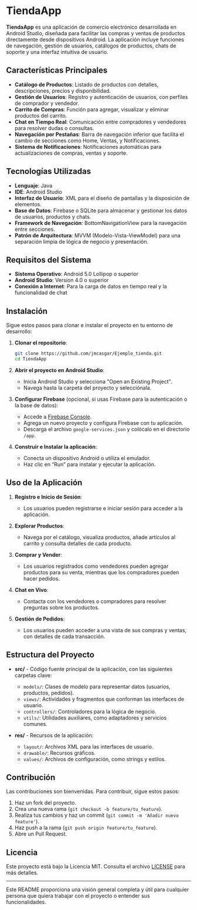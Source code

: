 

# TiendaApp

**TiendaApp** es una aplicación de comercio electrónico desarrollada en Android Studio, diseñada para facilitar las compras y ventas de productos directamente desde dispositivos Android. La aplicación incluye funciones de navegación, gestión de usuarios, catálogos de productos, chats de soporte y una interfaz intuitiva de usuario.

## Características Principales

- **Catálogo de Productos**: Listado de productos con detalles, descripciones, precios y disponibilidad.
- **Gestión de Usuarios**: Registro y autenticación de usuarios, con perfiles de comprador y vendedor.
- **Carrito de Compras**: Función para agregar, visualizar y eliminar productos del carrito.
- **Chat en Tiempo Real**: Comunicación entre compradores y vendedores para resolver dudas o consultas.
- **Navegación por Pestañas**: Barra de navegación inferior que facilita el cambio de secciones como Home, Ventas, y Notificaciones.
- **Sistema de Notificaciones**: Notificaciones automáticas para actualizaciones de compras, ventas y soporte.

## Tecnologías Utilizadas

- **Lenguaje**: Java
- **IDE**: Android Studio
- **Interfaz de Usuario**: XML para el diseño de pantallas y la disposición de elementos.
- **Base de Datos**: Firebase o SQLite para almacenar y gestionar los datos de usuarios, productos y chats.
- **Framework de Navegación**: BottomNavigationView para la navegación entre secciones.
- **Patrón de Arquitectura**: MVVM (Modelo-Vista-ViewModel) para una separación limpia de lógica de negocio y presentación.

## Requisitos del Sistema

- **Sistema Operativo**: Android 5.0 Lollipop o superior
- **Android Studio**: Version 4.0 o superior
- **Conexión a Internet**: Para la carga de datos en tiempo real y la funcionalidad de chat

## Instalación

Sigue estos pasos para clonar e instalar el proyecto en tu entorno de desarrollo:

1. **Clonar el repositorio**:
    ```bash
    git clone https://github.com/jmcasgar/Ejemplo_tienda.git
    cd TiendaApp
    ```

2. **Abrir el proyecto en Android Studio**:
   - Inicia Android Studio y selecciona "Open an Existing Project".
   - Navega hasta la carpeta del proyecto y selecciónala.

3. **Configurar Firebase** (opcional, si usas Firebase para la autenticación o la base de datos):
   - Accede a [Firebase Console](https://console.firebase.google.com/).
   - Agrega un nuevo proyecto y configura Firebase con tu aplicación.
   - Descarga el archivo `google-services.json` y colócalo en el directorio `/app`.

4. **Construir e Instalar la aplicación**:
   - Conecta un dispositivo Android o utiliza el emulador.
   - Haz clic en “Run” para instalar y ejecutar la aplicación.

## Uso de la Aplicación

1. **Registro e Inicio de Sesión**:
   - Los usuarios pueden registrarse e iniciar sesión para acceder a la aplicación.

2. **Explorar Productos**:
   - Navega por el catálogo, visualiza productos, añade artículos al carrito y consulta detalles de cada producto.

3. **Comprar y Vender**:
   - Los usuarios registrados como vendedores pueden agregar productos para su venta, mientras que los compradores pueden hacer pedidos.

4. **Chat en Vivo**:
   - Contacta con los vendedores o compradores para resolver preguntas sobre los productos.

5. **Gestión de Pedidos**:
   - Los usuarios pueden acceder a una vista de sus compras y ventas, con detalles de cada transacción.

## Estructura del Proyecto

- **src/** - Código fuente principal de la aplicación, con las siguientes carpetas clave:
    - `models/`: Clases de modelo para representar datos (usuarios, productos, pedidos).
    - `views/`: Actividades y fragmentos que conforman las interfaces de usuario.
    - `controllers/`: Controladores para la lógica de negocio.
    - `utils/`: Utilidades auxiliares, como adaptadores y servicios comunes.

- **res/** - Recursos de la aplicación:
    - `layout/`: Archivos XML para las interfaces de usuario.
    - `drawable/`: Recursos gráficos.
    - `values/`: Archivos de configuración, como strings y estilos.

## Contribución

Las contribuciones son bienvenidas. Para contribuir, sigue estos pasos:

1. Haz un fork del proyecto.
2. Crea una nueva rama (`git checkout -b feature/tu_feature`).
3. Realiza tus cambios y haz un commit (`git commit -m 'Añadir nuevo feature'`).
4. Haz push a la rama (`git push origin feature/tu_feature`).
5. Abre un Pull Request.

## Licencia

Este proyecto está bajo la Licencia MIT. Consulta el archivo [LICENSE](LICENSE) para más detalles.

---

Este README proporciona una visión general completa y útil para cualquier persona que quiera trabajar con el proyecto o entender sus funcionalidades.
